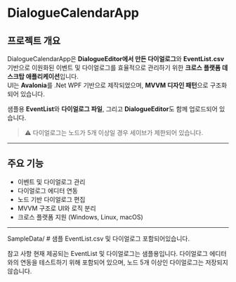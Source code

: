 # DialogueCalendarApp

## 프로젝트 개요
DialogueCalendarApp은 **DialogueEditor에서 만든 다이얼로그**와 **EventList.csv** 기반으로 이원화된 이벤트 및 다이얼로그를 효율적으로 관리하기 위한 **크로스 플랫폼 데스크탑 애플리케이션**입니다.  
UI는 **Avalonia**를 .Net WPF 기반으로 제작되었으며, **MVVM 디자인 패턴**으로 구조화되어 있습니다.  

샘플용 **EventList**와 **다이얼로그 파일**, 그리고 **DialogueEditor**도 함께 업로드되어 있습니다.  

> ⚠️ 다이얼로그는 노드가 5개 이상일 경우 세이브가 제한되어 있습니다.  

---

## 주요 기능
- 이벤트 및 다이얼로그 관리
- 다이얼로그 에디터 연동
- 노드 기반 다이얼로그 편집
- MVVM 구조로 UI와 로직 분리
- 크로스 플랫폼 지원 (Windows, Linux, macOS)

---

SampleData/ # 샘플 EventList.csv 및 다이얼로그 포함되어있습니다.

참고 사항
현재 제공되는 EventList 및 다이얼로그는 샘플용입니다. 
다이얼로그 에디터와의 연동을 테스트하기 위해 포함되어 있으며, 노드 5개 이상인 다이얼로그는 저장되지 않습니다.



